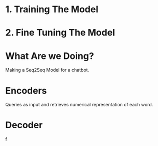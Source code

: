 # 1. Training The Model
# 2. Fine Tuning The Model



# What Are we Doing?

Making a Seq2Seq Model for a chatbot.

# Encoders

Queries as input and retrieves numerical representation of each word.

# Decoder
f